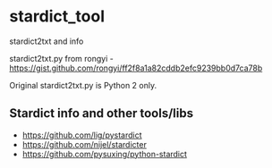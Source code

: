 # stardict_tool

stardict2txt and info



stardict2txt.py from rongyi - https://gist.github.com/rongyi/ff2f8a1a82cddb2efc9239bb0d7ca78b

Original stardict2txt.py is Python 2 only.

## Stardict info and other tools/libs

  * https://github.com/lig/pystardict
  * https://github.com/nijel/stardicter
  * https://github.com/pysuxing/python-stardict
